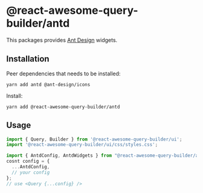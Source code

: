 # @react-awesome-query-builder/antd

This packages provides [Ant Design](https://ant.design/) widgets.

## Installation

Peer dependencies that needs to be installed:
```
yarn add antd @ant-design/icons
```

Install:
```
yarn add @react-awesome-query-builder/antd
```

## Usage

```js
import { Query, Builder } from '@react-awesome-query-builder/ui';
import '@react-awesome-query-builder/ui/css/styles.css';

import { AntdConfig, AntdWidgets } from "@react-awesome-query-builder/antd";
cosnt config = {
  ...AntdConfig,
  // your config
};
// use <Query {...config} /> 
```

